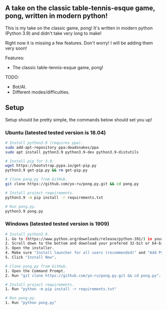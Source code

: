 ## A take on the classic table-tennis-esque game, pong, written in modern python!

This is my take on the classic game, pong!
It's written in modern python (Python 3.9) and didn't take very long to make!

Right now it is missing a few features. Don't worry! I will be adding them very soon!

Features:
- The classic table-tennis-esque game, pong!

TODO:
- Bot/AI.
- Different modes/difficulties.

## Setup

Setup should be pretty simple, the commands below should set you up!

### Ubuntu (latested tested version is 18.04)
```sh
# Install python3.9 (requires ppa).
sudo add-apt-repository ppa:deadsnakes/ppa
sudo apt install python3.9 python3.9-dev python3.9-distutils

# Install pip for 3.9.
wget https://bootstrap.pypa.io/get-pip.py
python3.9 get-pip.py && rm get-pip.py

# Clone pong.py from GitHub.
git clone https://github.com/yo-ru/pong.py.git && cd pong.py

# Install project requirements.
python3.9 -m pip install -r requirements.txt

# Run pong.py.
python3.9 pong.py
```

### Windows (latested tested version is 1909)
```sh
# Install python3.9.
1. Go to (https://www.python.org/downloads/release/python-391/) in your favorite browser.
2. Scroll down to the bottom and download your prefered 32-bit or 64-bit version of the Windows installer.
3. Open the installer.
4. Make sure "Install launcher for all users (recommended)" and "Add Python X.X to PATH" are both selected.
5. Click "Install Now".

# Clone pong.py from GitHub.
1. Open the Command Prompt.
2. Run "git clone https://github.com/yo-ru/pong.py.git && cd pong.py".

# Install project requirements.
1. Run "python -m pip install -r requirements.txt"

# Run pong.py.
1. Run "python pong.py"
```
